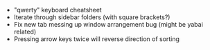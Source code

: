 - "qwerty" keyboard cheatsheet
- Iterate through sidebar folders (with square brackets?)
- Fix new tab messing up window arrangement bug (might be yabai related)
- Pressing arrow keys twice will reverse direction of sorting
